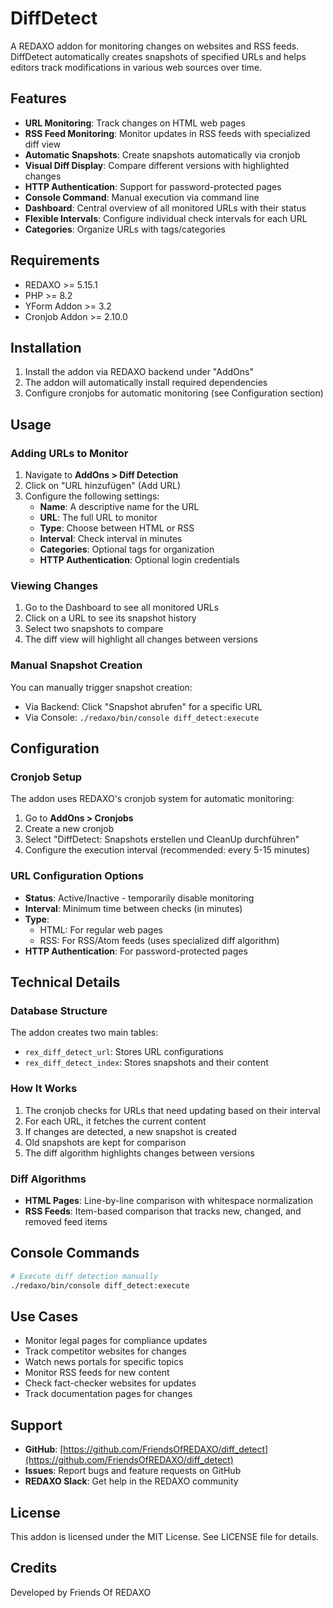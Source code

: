 # DiffDetect

A REDAXO addon for monitoring changes on websites and RSS feeds. DiffDetect automatically creates snapshots of specified URLs and helps editors track modifications in various web sources over time.

## Features

- **URL Monitoring**: Track changes on HTML web pages
- **RSS Feed Monitoring**: Monitor updates in RSS feeds with specialized diff view
- **Automatic Snapshots**: Create snapshots automatically via cronjob
- **Visual Diff Display**: Compare different versions with highlighted changes
- **HTTP Authentication**: Support for password-protected pages
- **Console Command**: Manual execution via command line
- **Dashboard**: Central overview of all monitored URLs with their status
- **Flexible Intervals**: Configure individual check intervals for each URL
- **Categories**: Organize URLs with tags/categories

## Requirements

- REDAXO >= 5.15.1
- PHP >= 8.2
- YForm Addon >= 3.2
- Cronjob Addon >= 2.10.0

## Installation

1. Install the addon via REDAXO backend under "AddOns"
2. The addon will automatically install required dependencies
3. Configure cronjobs for automatic monitoring (see Configuration section)

## Usage

### Adding URLs to Monitor

1. Navigate to **AddOns > Diff Detection**
2. Click on "URL hinzufügen" (Add URL)
3. Configure the following settings:
   - **Name**: A descriptive name for the URL
   - **URL**: The full URL to monitor
   - **Type**: Choose between HTML or RSS
   - **Interval**: Check interval in minutes
   - **Categories**: Optional tags for organization
   - **HTTP Authentication**: Optional login credentials

### Viewing Changes

1. Go to the Dashboard to see all monitored URLs
2. Click on a URL to see its snapshot history
3. Select two snapshots to compare
4. The diff view will highlight all changes between versions

### Manual Snapshot Creation

You can manually trigger snapshot creation:
- Via Backend: Click "Snapshot abrufen" for a specific URL
- Via Console: `./redaxo/bin/console diff_detect:execute`

## Configuration

### Cronjob Setup

The addon uses REDAXO's cronjob system for automatic monitoring:

1. Go to **AddOns > Cronjobs**
2. Create a new cronjob
3. Select "DiffDetect: Snapshots erstellen und CleanUp durchführen"
4. Configure the execution interval (recommended: every 5-15 minutes)

### URL Configuration Options

- **Status**: Active/Inactive - temporarily disable monitoring
- **Interval**: Minimum time between checks (in minutes)
- **Type**: 
  - HTML: For regular web pages
  - RSS: For RSS/Atom feeds (uses specialized diff algorithm)
- **HTTP Authentication**: For password-protected pages

## Technical Details

### Database Structure

The addon creates two main tables:
- `rex_diff_detect_url`: Stores URL configurations
- `rex_diff_detect_index`: Stores snapshots and their content

### How It Works

1. The cronjob checks for URLs that need updating based on their interval
2. For each URL, it fetches the current content
3. If changes are detected, a new snapshot is created
4. Old snapshots are kept for comparison
5. The diff algorithm highlights changes between versions

### Diff Algorithms

- **HTML Pages**: Line-by-line comparison with whitespace normalization
- **RSS Feeds**: Item-based comparison that tracks new, changed, and removed feed items

## Console Commands

```bash
# Execute diff detection manually
./redaxo/bin/console diff_detect:execute
```

## Use Cases

- Monitor legal pages for compliance updates
- Track competitor websites for changes
- Watch news portals for specific topics
- Monitor RSS feeds for new content
- Check fact-checker websites for updates
- Track documentation pages for changes

## Support

- **GitHub**: [https://github.com/FriendsOfREDAXO/diff_detect](https://github.com/FriendsOfREDAXO/diff_detect)
- **Issues**: Report bugs and feature requests on GitHub
- **REDAXO Slack**: Get help in the REDAXO community

## License

This addon is licensed under the MIT License. See LICENSE file for details.

## Credits

Developed by Friends Of REDAXO
